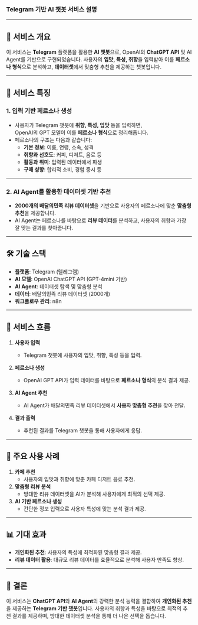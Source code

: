 

### **Telegram 기반 AI 챗봇 서비스 설명**

---

## 📌 서비스 개요  
이 서비스는 **Telegram** 플랫폼을 활용한 **AI 챗봇**으로, OpenAI의 **ChatGPT API** 및 AI Agent를 기반으로 구현되었습니다. 사용자의 **입맛, 특성, 취향**을 입력받아 이를 **페르소나 형식**으로 분석하고, **데이터셋**에서 맞춤형 추천을 제공하는 챗봇입니다.

---

## 🚀 서비스 특징  

### 1. **입력 기반 페르소나 생성**  
- 사용자가 Telegram 챗봇에 **취향, 특성, 입맛** 등을 입력하면,  
  OpenAI의 GPT 모델이 이를 **페르소나 형식**으로 정리해줍니다.  
- 페르소나의 구조는 다음과 같습니다:  
   - **기본 정보**: 이름, 연령, 소속, 성격  
   - **취향과 선호도**: 커피, 디저트, 음료 등  
   - **활동과 취미**: 입력된 데이터에서 파생  
   - **구매 성향**: 합리적 소비, 경험 중시 등  

---

### 2. **AI Agent를 활용한 데이터셋 기반 추천**  
- **2000개의 배달의민족 리뷰 데이터셋**을 기반으로 사용자의 페르소나에 맞춘 **맞춤형 추천**을 제공합니다.  
- AI Agent는 페르소나를 바탕으로 **리뷰 데이터**를 분석하고, 사용자의 취향과 가장 잘 맞는 결과를 찾아줍니다.  

---

## 🛠 기술 스택  

- **플랫폼**: Telegram (텔레그램)  
- **AI 모델**: OpenAI ChatGPT API (GPT-4mini 기반)  
- **AI Agent**: 데이터셋 탐색 및 맞춤형 분석  
- **데이터**: 배달의민족 리뷰 데이터셋 (2000개)  
- **워크플로우 관리**: n8n  

---

## 🔄 서비스 흐름  

1. **사용자 입력**  
   - Telegram 챗봇에 사용자의 입맛, 취향, 특성 등을 입력.  

2. **페르소나 생성**  
   - OpenAI GPT API가 입력 데이터를 바탕으로 **페르소나 형식**의 분석 결과 제공.  

3. **AI Agent 추천**  
   - AI Agent가 배달의민족 리뷰 데이터셋에서 **사용자 맞춤형 추천**을 찾아 전달.  

4. **결과 출력**  
   - 추천된 결과를 Telegram 챗봇을 통해 사용자에게 응답.  

---

## 🎯 주요 사용 사례  

1. **카페 추천**  
   - 사용자의 입맛과 취향에 맞춘 카페 디저트 음료 추천.  
2. **맞춤형 리뷰 분석**  
   - 방대한 리뷰 데이터셋을 AI가 분석해 사용자에게 최적의 선택 제공.  
3. **AI 기반 페르소나 생성**  
   - 간단한 정보 입력으로 사용자 특성에 맞는 분석 결과 제공.  

---

## 📊 기대 효과  

- **개인화된 추천**: 사용자의 특성에 최적화된 맞춤형 결과 제공.  
- **리뷰 데이터 활용**: 대규모 리뷰 데이터를 효율적으로 분석해 사용자 만족도 향상.  

---

## 🌟 결론  

이 서비스는 **ChatGPT API**와 **AI Agent**의 강력한 분석 능력을 결합하여 **개인화된 추천**을 제공하는 **Telegram 기반 챗봇**입니다. 사용자의 취향과 특성을 바탕으로 최적의 추천 결과를 제공하며, 방대한 데이터셋 분석을 통해 더 나은 선택을 돕습니다.

